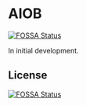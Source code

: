 # AIOB
[![FOSSA Status](https://app.fossa.com/api/projects/git%2Bgithub.com%2FClouder0%2FAIOB.svg?type=shield)](https://app.fossa.com/projects/git%2Bgithub.com%2FClouder0%2FAIOB?ref=badge_shield)


In initial development.


## License
[![FOSSA Status](https://app.fossa.com/api/projects/git%2Bgithub.com%2FClouder0%2FAIOB.svg?type=large)](https://app.fossa.com/projects/git%2Bgithub.com%2FClouder0%2FAIOB?ref=badge_large)

